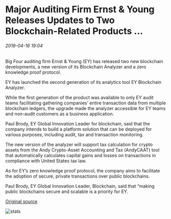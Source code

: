# Major Auditing Firm Ernst & Young Releases Updates to Two Blockchain-Related Products ...

###### 2019-04-16 19:04

Big Four auditing firm Ernst & Young (EY) has released two new blockchain developments, a new version of its Blockchain Analyzer and a zero knowledge proof protocol.

EY has launched the second generation of its analytics tool EY Blockchain Analyzer.

While the first generation of the product was available to only EY audit teams facilitating gathering companies’ entire transaction data from multiple blockchain ledgers, the upgrade made the analyzer accessible for EY teams and non-audit customers as a business application.

Paul Brody, EY Global Innovation Leader for blockchain, said that the company intends to build a platform solution that can be deployed for various purposes, including audit, tax and transaction monitoring.

The new version of the analyzer will support tax calculation for crypto assets from the Andy Crypto-Asset Accounting and Tax (AndyCAAT) tool that automatically calculates capital gains and losses on transactions in compliance with United States tax law.

As for EY’s zero knowledge proof protocol, the company aims to facilitate the adoption of secure, private transactions over public blockchains.

Paul Brody, EY Global Innovation Leader, Blockchain, said that “making public blockchains secure and scalable is a priority for EY.

[Original source](https://cointelegraph.com/news/major-auditing-firm-ernst-young-releases-updates-to-two-blockchain-related-products)

![stats](https://c.statcounter.com/11760860/0/a89fa40b/1/ "stats")